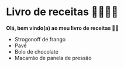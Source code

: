 #  **Livro de receitas**  📕👩🏻‍🍳

 **Olá, bem vindo(a) ao meu livro de receitas 👧🏻**

- Strogonoff de frango
- Pavê
- Bolo de chocolate
- Macarrão de panela de pressão

